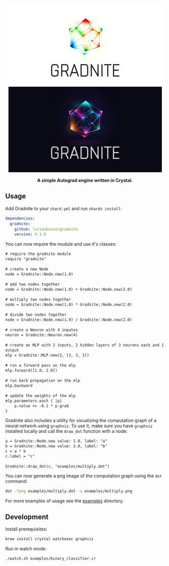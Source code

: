 <div align="center">

![Gradnite](assets/gradnite-banner-light.png#gh-light-mode-only)
![Gradnite](assets/gradnite-banner-dark.png#gh-dark-mode-only)

<p>
    <strong>A simple Autograd engine written in Crystal.</strong
</p>

</div>

## Usage

Add Gradnite to your `shard.yml` and run `shards install`:

```yaml
dependencies:
  gradnite:
    github: lucianbuzzo/gradnite
    version: 0.1.0
```

You can now require the module and use it's classes:

```crystal
# require the gradnite module
require "gradnite"

# create a new Node
node = Gradnite::Node.new(1.0)

# add two nodes together
node = Gradnite::Node.new(1.0) + Gradnite::Node.new(2.0)

# multiply two nodes together
node = Gradnite::Node.new(1.0) * Gradnite::Node.new(2.0)

# divide two nodes together
node = Gradnite::Node.new(1.0) / Gradnite::Node.new(2.0)

# create a Neuron with 4 inputes
neuron = Gradnite::Neuron.new(4)

# create an MLP with 2 inputs, 2 hidden layers of 3 neurons each and 1 output
mlp = Gradnite::MLP.new(2, [3, 3, 1])

# run a forward pass on the mlp
mlp.forward([1.0, 2.0])

# run back propagation on the mlp
mlp.backward

# update the weights of the mlp
mlp.parameters.each { |p|
    p.value += -0.1 * p.grad
}
```

Gradnite also includes a utility for visualizing the computation graph of a neural network using `graphviz`. To use it, make sure you have `graphviz` installed locally and call the `draw_dot` function with a node:

```crystal
a = Gradnite::Node.new value: 1.0, label: "a"
b = Gradnite::Node.new value: 2.0, label: "b"
c = a * b
c.label = "c"

Gradnite::draw_dot(c, "examples/multiply.dot")
```

You can now generate a png image of the computation graph using the `dot` command:

```bash
dot -Tpng examples/multiply.dot -o examples/multiply.png
```

For more examples of usage see the [examples](examples) directory.

## Development

Install prerequisites:

```bash
brew install crystal watchexec graphviz
```

Run in watch mode:

```bash
./watch.sh examples/binary_classifier.cr
```
